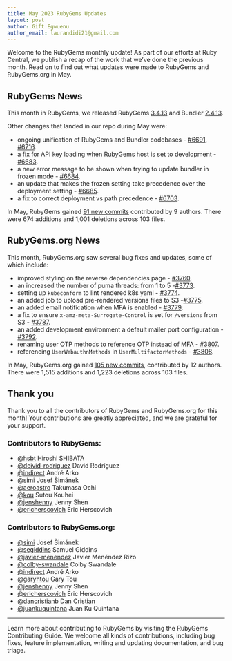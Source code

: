 ```yaml
---
title: May 2023 RubyGems Updates
layout: post
author: Gift Egwuenu
author_email: laurandidi21@gmail.com
---
```


Welcome to the RubyGems monthly update! As part of our efforts at Ruby Central, we publish a recap of the work that we’ve done the previous month. Read on to find out what updates were made to RubyGems and RubyGems.org in May.

## RubyGems News

This month in RubyGems, we released RubyGems [3.4.13](https://github.com/rubygems/rubygems/blob/master/CHANGELOG.md#3413--2023-05-09) and Bundler [2.4.13](https://github.com/rubygems/rubygems/blob/master/bundler/CHANGELOG.md#2413-may-9-2023).

Other changes that landed in our repo during May were:

- ongoing unification of RubyGems and Bundler codebases - [#6691](https://github.com/rubygems/rubygems/pull/6691), [#6716](https://github.com/rubygems/rubygems/pull/6716).
- a fix for API key loading when RubyGems host is set to development - [#6683](https://github.com/rubygems/rubygems/pull/6683).
- a new error message to be shown when trying to update bundler in frozen mode - [#6684](https://github.com/rubygems/rubygems/pull/6684).
- an update that makes the frozen setting take precedence over the deployment setting - [#6685](https://github.com/rubygems/rubygems/pull/6685).
- a fix to correct deployment vs path precedence - [#6703](https://github.com/rubygems/rubygems/pull/6703).

In May, RubyGems gained [91 new commits](https://github.com/rubygems/rubygems/compare/master@%7B2023-05-01%7D...master@%7B2023-05-31%7D) contributed by 9 authors. There were 674 additions and 1,001 deletions across 103 files.

## RubyGems.org News

This month, RubyGems.org saw several bug fixes and updates, some of which include:

- improved styling on the reverse dependencies page - [#3760](https://github.com/rubygems/rubygems.org/pull/3760).
- an increased the number of puma threads: from 1 to 5 -[#3773](https://github.com/rubygems/rubygems.org/pull/3773).
- setting up `kubeconform` to lint rendered k8s yaml - [#3774](https://github.com/rubygems/rubygems.org/pull/3774).
- an added job to upload pre-rendered versions files to S3 -[#3775](https://github.com/rubygems/rubygems.org/pull/3775).
- an added email notification when MFA is enabled - [#3779](https://github.com/rubygems/rubygems.org/pull/3779).
- a fix to ensure `x-amz-meta-Surrogate-Control` is set for `/versions` from S3 - [#3787](https://github.com/rubygems/rubygems.org/pull/3787).
- an added development environment a default mailer port configuration - [#3792](https://github.com/rubygems/rubygems.org/pull/3792).
- renaming user OTP methods to reference OTP instead of MFA - [#3807](https://github.com/rubygems/rubygems.org/pull/3807).
- referencing `UserWebauthnMethods` in `UserMultifactorMethods` - [#3808](https://github.com/rubygems/rubygems.org/pull/3808).

In May, RubyGems.org gained [105 new commits](https://github.com/rubygems/rubygems.org/compare/master@%7B2023-05-01%7D...master@%7B2023-05-31%7D), contributed by 12 authors. There were 1,515 additions and 1,223 deletions across 103 files.

## Thank you

Thank you to all the contributors of RubyGems and RubyGems.org for this month! Your contributions are greatly appreciated, and we are grateful for your support.

### Contributors to RubyGems:
- [@hsbt](https://github.com/hsbt) Hiroshi SHIBATA
- [@deivid-rodriguez](https://github.com/deivid-rodriguez) David Rodríguez
- [@indirect](https://github.com/indirect) André Arko
- [@simi](https://github.com/simi) Josef Šimánek
- [@aeroastro](https://github.com/aeroastro) Takumasa Ochi
- [@kou](https://github.com/Kou) Sutou Kouhei
- [@jenshenny](https://github.com/jenshenny) Jenny Shen
- [@ericherscovich](https://github.com/ericherscovich) Eric Herscovich

### Contributors to RubyGems.org:
- [@simi](https://github.com/simi) Josef Šimánek
- [@segiddins](https://github.com/segiddins) Samuel Giddins
- [@javier-menendez](https://github.com/javier-menendez) Javier Menéndez Rizo
- [@colby-swandale](https://github.com/colby-swandale) Colby Swandale
- [@indirect](https://github.com/indirect) André Arko
- [@garyhtou](https://github.com/garyhtou) Gary Tou
- [@jenshenny](https://github.com/jenshenny) Jenny Shen
- [@ericherscovich](https://github.com/ericherscovich) Eric Herscovich
- [@dancristianb](https://github.com/dancristianb) Dan Cristian
- [@juankuquintana](https://github.com/juankuquintana) Juan Ku Quintana

---
Learn more about contributing to RubyGems by visiting the RubyGems Contributing Guide. We welcome all kinds of contributions, including bug fixes, feature implementation, writing and updating documentation, and bug triage.
